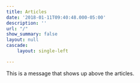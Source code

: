 ```yaml
---
title: Articles
date: '2018-01-11T09:40:48.000-05:00'
description: ''
url: "/"
show_summary: false
layout: null
cascade:
    layout: single-left

---
```

This is a message that shows up above the articles.

